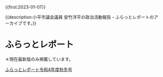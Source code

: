 {{first:2023-01-07}}

{{description:小平市議会議員 安竹洋平の政治活動報告・ふらっとレポートのアーカイブです。}}

# ふらっとレポート

＊現在最新版のみ掲載しています。

[ふらっとレポート令和4年度秋冬号](./r4d-fw.md)

